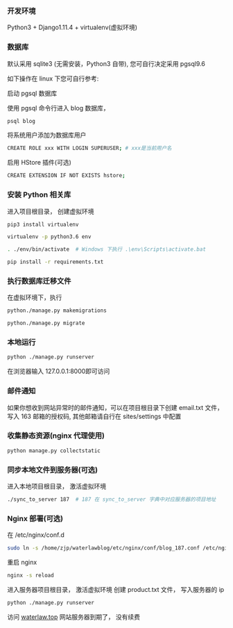 ### 开发环境

Python3 + Django1.11.4 + virtualenv(虚拟环境)

### 数据库

默认采用 sqlite3 (无需安装，Python3 自带),  您可自行决定采用 pgsql9.6

如下操作在 linux 下您可自行参考:

启动 pgsql 数据库

使用 pgsql 命令行进入 blog 数据库， 

```bash
psql blog
```

将系统用户添加为数据库用户

```bash
CREATE ROLE xxx WITH LOGIN SUPERUSER; # xxx是当前用户名
```

启用 HStore 插件(可选)

```bash
CREATE EXTENSION IF NOT EXISTS hstore;
```

### 安装 Python 相关库

进入项目根目录， 创建虚拟环境

```bash
pip3 install virtualenv

virtualenv -p python3.6 env

. ./env/bin/activate  # Windows 下执行 .\env\Scripts\activate.bat

pip install -r requirements.txt
```

### 执行数据库迁移文件

在虚拟环境下，执行

```bash
python./manage.py makemigrations

python./manage.py migrate
```

### 本地运行

```bash
python ./manage.py runserver
```

在浏览器输入 127.0.0.1:8000即可访问

### 邮件通知

如果你想收到网站异常时的邮件通知，可以在项目根目录下创建 email.txt 文件， 写入 163 邮箱的授权码,  其他邮箱请自行在 sites/settings 中配置

### 收集静态资源(nginx 代理使用)

```bash
python manage.py collectstatic
```

### 同步本地文件到服务器(可选)

进入本地项目根目录， 激活虚拟环境

```bash
./sync_to_server 187  # 187 在 sync_to_server 字典中对应服务器的项目地址
```

### Nginx 部署(可选)

在 /etc/nginx/conf.d

```bash
sudo ln -s /home/zjp/waterlawblog/etc/nginx/conf/blog_187.conf /etc/nginx/conf.d/blog_187.conf
```

重启 nginx

```bash
nginx -s reload
```

进入服务器项目根目录， 激活虚拟环境
创建 product.txt 文件， 写入服务器的 ip

```bash
python ./manage.py runserver
```

访问 [waterlaw.top](https://waterlaw.top)   网站服务器到期了， 没有续费